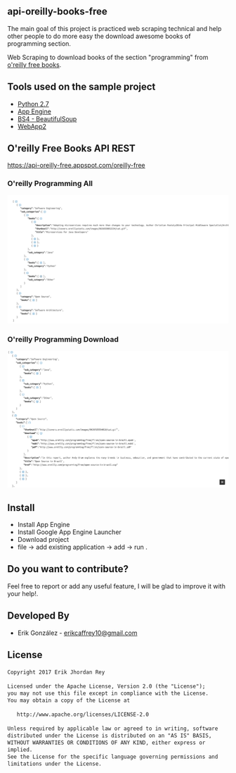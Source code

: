 api-oreilly-books-free
--------------------------

The main goal of this project is practiced web scraping technical and help other people to do more easy the download awesome books of programming section.

Web Scraping to download books of the section "programming" from [o'reilly free books](http://www.oreilly.com/programming/free/).


Tools used on the sample project
------------------------------------
* [Python 2.7][0]
* [App Engine][1]
* [BS4 - BeautifulSoup][2]
* [WebApp2][3]

O'reilly Free Books API REST
--------------------------
https://api-oreilly-free.appspot.com/oreilly-free

### O'reilly Programming All
![](./art/book_1.png)

### O'reilly Programming Download
![](./art/book_2.png)

Install
-------
* Install App Engine
* Install Google App Engine Launcher
* Download project
* file -> add existing application -> add -> run .

Do you want to contribute?
--------------------------
Feel free to report or add any useful feature, I will be glad to improve it with your help!.

Developed By
------------

* Erik González  - <erikcaffrey10@gmail.com>

License
-------

    Copyright 2017 Erik Jhordan Rey 

    Licensed under the Apache License, Version 2.0 (the "License");
    you may not use this file except in compliance with the License.
    You may obtain a copy of the License at

       http://www.apache.org/licenses/LICENSE-2.0

    Unless required by applicable law or agreed to in writing, software
    distributed under the License is distributed on an "AS IS" BASIS,
    WITHOUT WARRANTIES OR CONDITIONS OF ANY KIND, either express or implied.
    See the License for the specific language governing permissions and
    limitations under the License.


[0]: https://www.python.org/download/releases/2.7/
[1]: https://www.crummy.com/software/BeautifulSoup/bs4/doc/
[2]: https://cloud.google.com/appengine/docs/python/
[3]: https://cloud.google.com/appengine/docs/python/getting-started/handling-user-input-form
